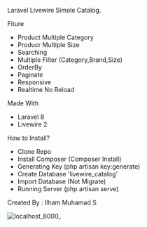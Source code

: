 Laravel Livewire Simole Catalog.

Fiture
- Product Multiple Category
- Producr Multiple Size
- Searching
- Multiple Filter (Category,Brand,Size)
- OrderBy
- Paginate
- Responsive
- Realtime No Reload

Made With
- Laravel 8
- Livewire 2

How to Install?
- Clone Repo
- Install Composer (Composer Install)
- Generating Key (php artisan key:generate)
- Create Database 'livewire_catalog'
- Import Database (Not Migrate)
- Running Server (php artisan serve)

Created By : Ilham Muhamad S

![localhost_8000_](https://user-images.githubusercontent.com/56707054/155909397-bcc99291-a760-4083-ae48-d86ed00f507a.png)
